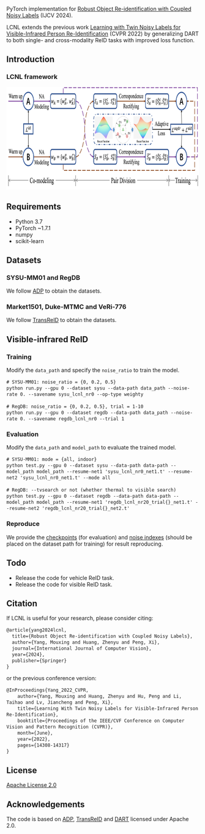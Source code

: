 
PyTorch implementation for [Robust Object Re-identification with Coupled Noisy Labels](http://pengxi.me/wp-content/uploads/2024/01/Manuscript.pdf) (IJCV 2024).

LCNL extends the previous work [Learning with Twin Noisy Labels for Visible-Infrared Person Re-Identification](https://openaccess.thecvf.com/content/CVPR2022/papers/Yang_Learning_With_Twin_Noisy_Labels_for_Visible-Infrared_Person_Re-Identification_CVPR_2022_paper.pdf) (CVPR 2022) by generalizing DART to both single- and cross-modality ReID tasks with improved loss function.


## Introduction

### LCNL framework
<img src="https://github.com/XLearning-SCU/2024-IJCV-LCNL/blob/main/figs/framework.png"  width="760" height="268" />

## Requirements

- Python 3.7
- PyTorch ~1.7.1
- numpy
- scikit-learn
## Datasets

### SYSU-MM01 and RegDB
We follow [ADP](https://github.com/mangye16/Cross-Modal-Re-ID-baseline/tree/master/ICCV21_CAJ) to obtain the datasets.

### Market1501, Duke-MTMC and VeRi-776
We follow [TransReID](https://github.com/damo-cv/TransReID) to obtain the datasets.

## Visible-infrared ReID

### Training

Modify the ```data_path``` and  specify the ```noise_ratio``` to train the model.

```train
# SYSU-MM01: noise_ratio = {0, 0.2, 0.5}
python run.py --gpu 0 --dataset sysu --data-path data_path --noise-rate 0. --savename sysu_lcnl_nr0 --op-type weighty

# RegDB: noise_ratio = {0, 0.2, 0.5}, trial = 1-10
python run.py --gpu 0 --dataset regdb --data-path data_path --noise-rate 0. --savename regdb_lcnl_nr0 --trial 1
```
### Evaluation

Modify the  ```data_path``` and ```model_path``` to evaluate the trained model. 

```
# SYSU-MM01: mode = {all, indoor}
python test.py --gpu 0 --dataset sysu --data-path data-path --model_path model_path --resume-net1 'sysu_lcnl_nr0_net1.t' --resume-net2 'sysu_lcnl_nr0_net1.t' --mode all

# RegDB: --tvsearch or not (whether thermal to visible search)
python test.py --gpu 0 --dataset regdb --data-path data-path --model_path model_path --resume-net1 'regdb_lcnl_nr20_trial{}_net1.t' --resume-net2 'regdb_lcnl_nr20_trial{}_net2.t'
```

### Reproduce
We provide the [checkpoints](https://pan.baidu.com/s/1SqYBxbxXIj_4yYZOWhlDgA?pwd=es2p) (for evaluation) and [noise indexes](https://pan.baidu.com/s/1d8McuazzrYocRCNnKE4vjg?pwd=aam5) (should be placed on the dataset path for training) for result reproducing. 
<!-- Note that the reproduced results would be slightly different from the results in the paper due to the code reshaping.  -->

## Todo

- Release the code for vehicle ReID task.
- Release the code for visible ReID task.



## Citation

If LCNL is useful for your research, please consider citing:
```
@article{yang2024lcnl,
  title={Robust Object Re-identification with Coupled Noisy Labels},
  author={Yang, Mouxing and Huang, Zhenyu and Peng, Xi},
  journal={International Journal of Computer Vision},
  year={2024},
  publisher={Springer}
}
```
or the previous conference version:
```
@InProceedings{Yang_2022_CVPR,
    author={Yang, Mouxing and Huang, Zhenyu and Hu, Peng and Li, Taihao and Lv, Jiancheng and Peng, Xi},
    title={Learning With Twin Noisy Labels for Visible-Infrared Person Re-Identification},
    booktitle={Proceedings of the IEEE/CVF Conference on Computer Vision and Pattern Recognition (CVPR)},
    month={June},
    year={2022},
    pages={14308-14317}
}
```

## License

[Apache License 2.0](http://www.apache.org/licenses/LICENSE-2.0)

## Acknowledgements
The code is based on [ADP](https://github.com/mangye16/Cross-Modal-Re-ID-baseline/tree/master/ICCV21_CAJ), [TransReID](https://github.com/damo-cv/TransReID) and [DART](https://github.com/XLearning-SCU/2022-CVPR-DART) licensed under Apache 2.0.